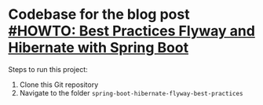 # Codebase for the blog post [#HOWTO: Best Practices Flyway and Hibernate with Spring Boot](https://rieckpil.de/howto-best-practices-flyway-and-hibernate-with-spring-boot)

Steps to run this project:

1. Clone this Git repository
2. Navigate to the folder `spring-boot-hibernate-flyway-best-practices`